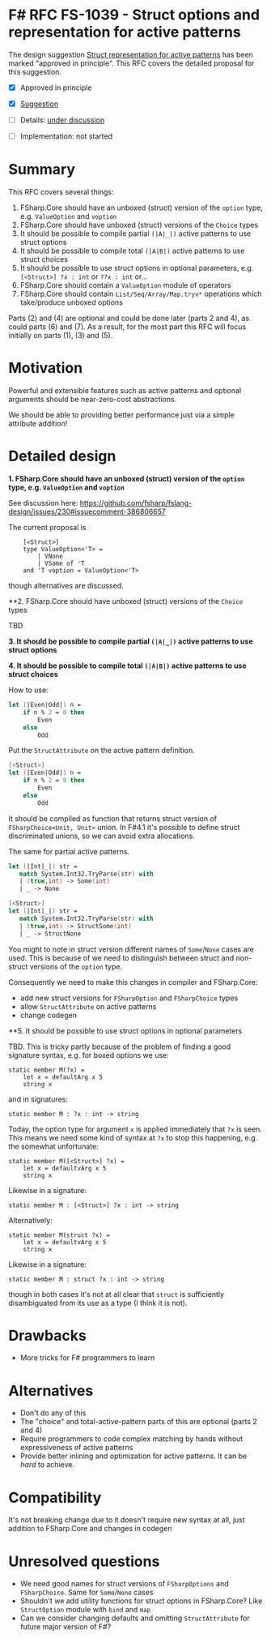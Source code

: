 # F# RFC FS-1039 - Struct options and representation for active patterns

The design suggestion [Struct representation for active patterns](https://github.com/fsharp/fslang-suggestions/issues/612) has been marked "approved in principle".
This RFC covers the detailed proposal for this suggestion.

* [x] Approved in principle
* [x] [Suggestion](https://github.com/fsharp/fslang-suggestions/issues/612)
* [ ] Details: [under discussion](https://github.com/fsharp/FSharpLangDesign/issues/230)
* [ ] Implementation: not started


# Summary
[summary]: #summary

This RFC covers several things:
1. FSharp.Core should have an unboxed (struct) version of the `option` type, e.g. `ValueOption` and `voption`
2. FSharp.Core should have unboxed (struct) versions of the `Choice` types
3. It should be possible to compile partial `(|A|_|)` active patterns to use struct options
4. It should be possible to compile total `(|A|B|)` active patterns to use struct choices
5. It should be possible to use struct options in optional parameters, e.g. `[<Struct>] ?x : int` or `??x : int` or...
6. FSharp.Core should contain a `ValueOption` module of operators
7. FSharp.Core should contain `List/Seq/Array/Map.tryv*` operations which take/produce unboxed options

Parts (2) and (4) are optional and could be done later (parts 2 and 4), as could parts (6) and (7).  As a result, for the most part this RFC will focus initially on parts (1), (3) and (5).

# Motivation
[motivation]: #motivation

Powerful and extensible features such as active patterns and optional arguments should be near-zero-cost abstractions. 

We should be able to providing better performance just via a simple attribute addition!

# Detailed design
[design]: #detailed-design


**1. FSharp.Core should have an unboxed (struct) version of the `option` type, e.g. `ValueOption` and `voption`**

See discussion here: https://github.com/fsharp/fslang-design/issues/230#issuecomment-386806657

The current proposal is 

```
    [<Struct>]
    type ValueOption<'T> =
        | VNone
        | VSome of 'T
    and 'T voption = ValueOption<'T>
```
though alternatives are discussed.

**2. FSharp.Core should have unboxed (struct) versions of the `Choice` types

TBD

**3. It should be possible to compile partial `(|A|_|)` active patterns to use struct options**

**4. It should be possible to compile total `(|A|B|)` active patterns to use struct choices**

How to use:

```fsharp
let (|Even|Odd|) n =
    if n % 2 = 0 then
        Even
    else
        Odd
```

Put the `StructAttribute` on the active pattern definition.

```fsharp
[<Struct>]
let (|Even|Odd|) n =
    if n % 2 = 0 then
        Even
    else
        Odd
```

It should be compiled as function that returns struct version of `FSharpChoice<Unit, Unit>` union. In F#4.1 it's possible to define struct discriminated unions, so we can avoid extra allocations.

The same for partial active patterns.

```fsharp
let (|Int|_|) str =
   match System.Int32.TryParse(str) with
   | (true,int) -> Some(int)
   | _ -> None
```

```fsharp
[<Struct>]
let (|Int|_|) str =
   match System.Int32.TryParse(str) with
   | (true,int) -> StructSome(int)
   | _ -> StructNone
```

You might to note in struct version different names of `Some`/`None` cases are used. This is because of we need to distinguish between struct and non-struct versions of the `option` type.

Сonsequently we need to make this changes in compiler and FSharp.Core:

- add new struct versions for `FSharpOption` and `FSharpChoice` types
- allow `StructAttribute` on active patterns
- change codegen

**5. It should be possible to use struct options in optional parameters

TBD. This is tricky partly because of the problem of finding a good signature syntax, e.g. for boxed options we use:

    static member M(?x) = 
        let x = defaultArg x 5
        string x

and in signatures:

    static member M : ?x : int -> string

Today, the option type for argument `x` is applied immediately that `?x` is seen. This means we need some kind of syntax at `?x` to stop this happening, e.g. the somewhat unfortunate:

    static member M([<Struct>] ?x) = 
        let x = defaultvArg x 5
        string x

Likewise in a signature:

    static member M : [<Struct>] ?x : int -> string

Alternatively:

    static member M(struct ?x) = 
        let x = defaultvArg x 5
        string x

Likewise in a signature:

    static member M : struct ?x : int -> string

though in both cases it's not at all clear that `struct` is sufficiently disambiguated from its use as a type (I think it is not).


# Drawbacks
[drawbacks]: #drawbacks

- More tricks for F# programmers to learn

# Alternatives
[alternatives]: #alternatives

- Don't do any of this
- The "choice" and total-active-pattern parts of this are optional (parts 2 and 4)
- Require programmers to code complex matching by hands without expressiveness of active patterns
- Provide better inlining and optimization for active patterns. It can be _hard_ to achieve.

# Compatibility
[compatibility]: #compatibility

It's not breaking change due to it doesn't require new syntax at all, just addition to FSharp.Core and changes in codegen

# Unresolved questions
[unresolved]: #unresolved-questions

- We need good names for struct versions of `FSharpOptions` and `FSharpChoice`. Same for `Some`/`None` cases
- Shouldn't we add utility functions for struct options in FSharp.Core? Like `StructOption` module with `bind` and `map`
- Can we consider changing defaults and omitting `StructAttribute` for future major version of F#?
